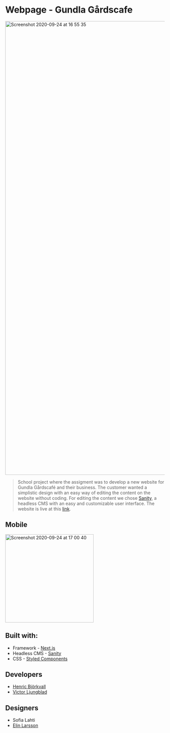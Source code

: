 # Webpage - Gundla Gårdscafe

<img width="1435" alt="Screenshot 2020-09-24 at 16 55 35" src="https://user-images.githubusercontent.com/51784708/94162945-914cf000-fe87-11ea-863b-5cb3e25b625f.png">

>School project where the assigment was to develop a new website for Gundla Gårdscafé and their business. The customer wanted a simplistic design with an easy way of editing the content on the website without coding. For editing the content we chose [Sanity](https://www.sanity.io/), a headless CMS with an easy and customizable user interface. The website is live at this [link](https://gundlagards-cafe.vercel.app/).

## Mobile
<img width="279" alt="Screenshot 2020-09-24 at 17 00 40" src="https://user-images.githubusercontent.com/51784708/94162932-8e51ff80-fe87-11ea-92d9-377695e9b4d2.png">

## Built with:
- Framework - [Next.js](https://nextjs.org/)
- Headless CMS - [Sanity](https://www.sanity.io/)
- CSS - [Styled Components](https://styled-components.com/)

## Developers
- [Henric Björkvall](https://github.com/henricbjork)
- [Victor Ljungblad](https://github.com/Ljungblad)

## Designers
- Sofia Lahti
- [Elin Larsson](https://elin-larsson.com/)
